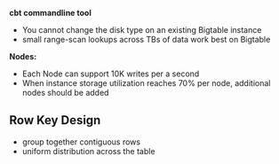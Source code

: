 
**cbt commandline tool**

- You cannot change the disk type on an existing Bigtable instance
- small range-scan lookups across TBs of data work best on Bigtable

**Nodes:** 
- Each Node can support 10K writes per a second
- When instance storage utilization reaches 70% per node, additional nodes should be added

## Row Key Design
- group together contiguous rows
- uniform distribution across the table